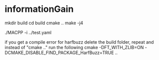 # informationGain

mkdir build
cd build
cmake ..
make -j4

./MACPP -i ../test.yaml


if you get a compile error for harfbuzz delete the build folder, repeat and instead of "cmake .." run the following
cmake -DFT_WITH_ZLIB=ON -DCMAKE_DISABLE_FIND_PACKAGE_HarfBuzz=TRUE ..
